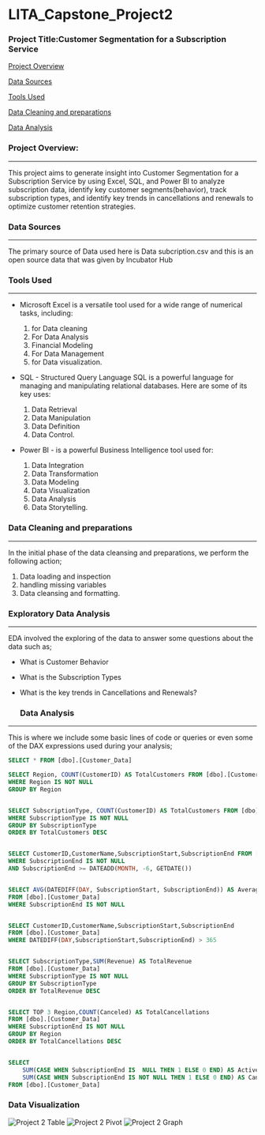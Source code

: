 # LITA_Capstone_Project2
### Project Title:Customer Segmentation for a Subscription Service 

[Project Overview](#project-Overview)

[Data Sources](#Data-Sources)

[Tools Used](Tools-Used)

[Data Cleaning and preparations](Data-Cleaning-and-preparations)


[Data Analysis](#Data-Analysis)

### Project Overview:
---
This project aims to generate insight into Customer Segmentation for a Subscription Service by using Excel, SQL, and Power BI to analyze subscription data, identify key customer segments(behavior), track subscription types, and identify key trends in cancellations and renewals to optimize customer retention strategies.

### Data Sources
---
The primary source of Data used here is Data subcription.csv and this is an open source data that was given by Incubator Hub 

### Tools Used
---
- Microsoft Excel is a versatile tool used for a wide range of numerical tasks, including: 
  1. for Data cleaning
  2. For Data Analysis 
  3. Financial Modeling
  4. For Data Management
  5. for Data visualization.
     
- SQL - Structured Query Language SQL is a powerful language for managing and manipulating relational databases. Here are some of its key uses:
   1. Data Retrieval
   2. Data Manipulation
   3. Data Definition
   4. Data Control.
      
- Power BI - is a powerful Business Intelligence tool used for:
  1. Data Integration
  2. Data Transformation
  3. Data Modeling
  4. Data Visualization
  5. Data Analysis
  6. Data Storytelling.

### Data Cleaning and preparations
---
  In the initial phase of the data cleansing and preparations, we perform the following action;
  1. Data loading and inspection
  2. handling missing variables
  3. Data cleansing and formatting.

 ### Exploratory Data Analysis
 ---
EDA involved the exploring of the data to answer some questions about the data such as;
- What is Customer Behavior
- What is the Subscription Types
- What is the key trends in Cancellations and Renewals?

  
  ### Data Analysis
---
This is where we include some basic lines of code or queries or even some of the DAX expressions used during your analysis;

``` SQL
SELECT * FROM [dbo].[Customer_Data]

SELECT Region, COUNT(CustomerID) AS TotalCustomers FROM [dbo].[Customer_Data]
WHERE Region IS NOT NULL
GROUP BY Region


SELECT SubscriptionType, COUNT(CustomerID) AS TotalCustomers FROM [dbo].[Customer_Data]
WHERE SubscriptionType IS NOT NULL
GROUP BY SubscriptionType
ORDER BY TotalCustomers DESC


SELECT CustomerID,CustomerName,SubscriptionStart,SubscriptionEnd FROM [dbo].[Customer_Data]
WHERE SubscriptionEnd IS NOT NULL
AND SubscriptionEnd >= DATEADD(MONTH, -6, GETDATE())


SELECT AVG(DATEDIFF(DAY, SubscriptionStart, SubscriptionEnd)) AS AverageSubscriptionDuration
FROM [dbo].[Customer_Data]
WHERE SubscriptionEnd IS NOT NULL


SELECT CustomerID,CustomerName,SubscriptionStart,SubscriptionEnd
FROM [dbo].[Customer_Data]
WHERE DATEDIFF(DAY,SubscriptionStart,SubscriptionEnd) > 365


SELECT SubscriptionType,SUM(Revenue) AS TotalRevenue
FROM [dbo].[Customer_Data]
WHERE SubscriptionType IS NOT NULL
GROUP BY SubscriptionType
ORDER BY TotalRevenue DESC


SELECT TOP 3 Region,COUNT(Canceled) AS TotalCancellations
FROM [dbo].[Customer_Data]
WHERE SubscriptionEnd IS NOT NULL
GROUP BY Region
ORDER BY TotalCancellations DESC


SELECT
    SUM(CASE WHEN SubscriptionEnd IS  NULL THEN 1 ELSE 0 END) AS ActiveSubscriptions,
    SUM(CASE WHEN SubscriptionEnd IS NOT NULL THEN 1 ELSE 0 END) AS CanceledSubscriptions
FROM [dbo].[Customer_Data]
```

### Data Visualization
![Project 2 Table](https://github.com/user-attachments/assets/f4ab75af-3b06-4d90-9fdf-605290f648fa) ![Project 2 Pivot](https://github.com/user-attachments/assets/7042c529-7a4b-438a-a0f1-718d54150ed0)
![Project 2 Graph](https://github.com/user-attachments/assets/073de925-caf0-4fac-91b4-3eb4742a046f)
